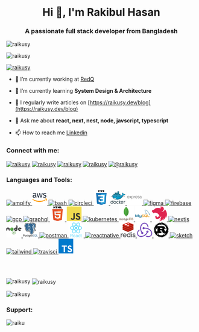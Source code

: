 <h1 align="center">Hi 👋, I'm Rakibul Hasan</h1>
<h3 align="center">A passionate full stack developer from Bangladesh</h3>

<p align="left"> <img src="https://komarev.com/ghpvc/?username=raikusy&label=Profile%20views&color=0e75b6&style=flat" alt="raikusy" /> </p>

<p align="left"> <img src="https://github-profile-trophy.vercel.app/?username=raikusy&theme=chalk" alt="raikusy" /> </p>

<p align="left"> <a href="https://twitter.com/raikusy" target="_blank"><img src="https://img.shields.io/twitter/follow/raikusy?logo=twitter&style=for-the-badge" alt="raikusy" /></a> </p>

- 🔭 I’m currently working at [RedQ](https://redq.io/)

- 🌱 I’m currently learning **System Design & Architecture**

- 📝 I regularly write articles on [https://raikusy.dev/blog](https://raikusy.dev/blog)

- 💬 Ask me about **react, next, nest, node, javscript, typescript**

- 📫 How to reach me [Linkedin](https://www.linkedin.com/in/raikusy/)

<!-- ### Blogs posts -->
<!-- BLOG-POST-LIST:START -->
<!-- BLOG-POST-LIST:END -->

<h3 align="left">Connect with me:</h3>
<p align="left">
<!-- <a href="https://codepen.io/raikusy" target="blank"><img align="center" src="https://cdn.jsdelivr.net/npm/simple-icons@3.0.1/icons/codepen.svg" alt="raikusy" height="30" width="40" /></a> -->
<a href="https://dev.to/raikusy" target="_blank"><img align="center" src="https://cdn.jsdelivr.net/npm/simple-icons@3.0.1/icons/dev-dot-to.svg" alt="raikusy" height="30" width="40" /></a>
<a href="https://twitter.com/raikusy" target="_blank"><img align="center" src="https://cdn.jsdelivr.net/npm/simple-icons@3.0.1/icons/twitter.svg" alt="raikusy" height="30" width="40" /></a>
<a href="https://linkedin.com/in/raikusy" target="_blank"><img align="center" src="https://cdn.jsdelivr.net/npm/simple-icons@3.0.1/icons/linkedin.svg" alt="raikusy" height="30" width="40" /></a>
<!-- <a href="https://codesandbox.com/raikusy" target="blank"><img align="center" src="https://cdn.jsdelivr.net/npm/simple-icons@3.0.1/icons/codesandbox.svg" alt="raikusy" height="30" width="40" /></a> -->
<a href="https://fb.com/raikusy" target="_blank"><img align="center" src="https://cdn.jsdelivr.net/npm/simple-icons@3.0.1/icons/facebook.svg" alt="raikusy" height="30" width="40" /></a>
<!-- <a href="https://instagram.com/raikusy" target="blank"><img align="center" src="https://cdn.jsdelivr.net/npm/simple-icons@3.0.1/icons/instagram.svg" alt="raikusy" height="30" width="40" /></a> -->
<a href="https://medium.com/@raikusy" target="_blank"><img align="center" src="https://cdn.jsdelivr.net/npm/simple-icons@3.0.1/icons/medium.svg" alt="@raikusy" height="30" width="40" /></a>
</p>

<h3 align="left">Languages and Tools:</h3>
<p align="left"> <a href="https://aws.amazon.com/amplify/" target="_blank" rel="noreferrer"> <img src="https://docs.amplify.aws/assets/logo-dark.svg" alt="amplify" width="40" height="40"/> </a> <a href="https://aws.amazon.com" target="_blank" rel="noreferrer"> <img src="https://raw.githubusercontent.com/devicons/devicon/master/icons/amazonwebservices/amazonwebservices-original-wordmark.svg" alt="aws" width="40" height="40"/> </a> <a href="https://www.gnu.org/software/bash/" target="_blank" rel="noreferrer"> <img src="https://www.vectorlogo.zone/logos/gnu_bash/gnu_bash-icon.svg" alt="bash" width="40" height="40"/> </a> <a href="https://circleci.com" target="_blank" rel="noreferrer"> <img src="https://www.vectorlogo.zone/logos/circleci/circleci-icon.svg" alt="circleci" width="40" height="40"/> </a> <a href="https://www.w3schools.com/css/" target="_blank" rel="noreferrer"> <img src="https://raw.githubusercontent.com/devicons/devicon/master/icons/css3/css3-original-wordmark.svg" alt="css3" width="40" height="40"/> </a> <a href="https://www.docker.com/" target="_blank" rel="noreferrer"> <img src="https://raw.githubusercontent.com/devicons/devicon/master/icons/docker/docker-original-wordmark.svg" alt="docker" width="40" height="40"/> </a> <a href="https://expressjs.com" target="_blank" rel="noreferrer"> <img src="https://raw.githubusercontent.com/devicons/devicon/master/icons/express/express-original-wordmark.svg" alt="express" width="40" height="40"/> </a> <a href="https://www.figma.com/" target="_blank" rel="noreferrer"> <img src="https://www.vectorlogo.zone/logos/figma/figma-icon.svg" alt="figma" width="40" height="40"/> </a> <a href="https://firebase.google.com/" target="_blank" rel="noreferrer"> <img src="https://www.vectorlogo.zone/logos/firebase/firebase-icon.svg" alt="firebase" width="40" height="40"/> </a> <a href="https://cloud.google.com" target="_blank" rel="noreferrer"> <img src="https://www.vectorlogo.zone/logos/google_cloud/google_cloud-icon.svg" alt="gcp" width="40" height="40"/> </a> <a href="https://graphql.org" target="_blank" rel="noreferrer"> <img src="https://www.vectorlogo.zone/logos/graphql/graphql-icon.svg" alt="graphql" width="40" height="40"/> </a> <a href="https://www.w3.org/html/" target="_blank" rel="noreferrer"> <img src="https://raw.githubusercontent.com/devicons/devicon/master/icons/html5/html5-original-wordmark.svg" alt="html5" width="40" height="40"/> </a> <a href="https://developer.mozilla.org/en-US/docs/Web/JavaScript" target="_blank" rel="noreferrer"> <img src="https://raw.githubusercontent.com/devicons/devicon/master/icons/javascript/javascript-original.svg" alt="javascript" width="40" height="40"/> </a> <a href="https://kubernetes.io" target="_blank" rel="noreferrer"> <img src="https://www.vectorlogo.zone/logos/kubernetes/kubernetes-icon.svg" alt="kubernetes" width="40" height="40"/> </a> <a href="https://www.mongodb.com/" target="_blank" rel="noreferrer"> <img src="https://raw.githubusercontent.com/devicons/devicon/master/icons/mongodb/mongodb-original-wordmark.svg" alt="mongodb" width="40" height="40"/> </a> <a href="https://www.mysql.com/" target="_blank" rel="noreferrer"> <img src="https://raw.githubusercontent.com/devicons/devicon/master/icons/mysql/mysql-original-wordmark.svg" alt="mysql" width="40" height="40"/> </a> <a href="https://nestjs.com/" target="_blank" rel="noreferrer"> <img src="https://raw.githubusercontent.com/devicons/devicon/master/icons/nestjs/nestjs-plain.svg" alt="nestjs" width="40" height="40"/> </a> <a href="https://nextjs.org/" target="_blank" rel="noreferrer"> <img src="https://cdn.worldvectorlogo.com/logos/nextjs-2.svg" alt="nextjs" width="40" height="40"/> </a> <a href="https://nodejs.org" target="_blank" rel="noreferrer"> <img src="https://raw.githubusercontent.com/devicons/devicon/master/icons/nodejs/nodejs-original-wordmark.svg" alt="nodejs" width="40" height="40"/> </a> <a href="https://www.postgresql.org" target="_blank" rel="noreferrer"> <img src="https://raw.githubusercontent.com/devicons/devicon/master/icons/postgresql/postgresql-original-wordmark.svg" alt="postgresql" width="40" height="40"/> </a> <a href="https://postman.com" target="_blank" rel="noreferrer"> <img src="https://www.vectorlogo.zone/logos/getpostman/getpostman-icon.svg" alt="postman" width="40" height="40"/> </a> <a href="https://reactjs.org/" target="_blank" rel="noreferrer"> <img src="https://raw.githubusercontent.com/devicons/devicon/master/icons/react/react-original-wordmark.svg" alt="react" width="40" height="40"/> </a> <a href="https://reactnative.dev/" target="_blank" rel="noreferrer"> <img src="https://reactnative.dev/img/header_logo.svg" alt="reactnative" width="40" height="40"/> </a> <a href="https://redis.io" target="_blank" rel="noreferrer"> <img src="https://raw.githubusercontent.com/devicons/devicon/master/icons/redis/redis-original-wordmark.svg" alt="redis" width="40" height="40"/> </a> <a href="https://redux.js.org" target="_blank" rel="noreferrer"> <img src="https://raw.githubusercontent.com/devicons/devicon/master/icons/redux/redux-original.svg" alt="redux" width="40" height="40"/> </a> <a href="https://www.rust-lang.org" target="_blank" rel="noreferrer"> <img src="https://raw.githubusercontent.com/devicons/devicon/master/icons/rust/rust-plain.svg" alt="rust" width="40" height="40"/> </a> <a href="https://www.sketch.com/" target="_blank" rel="noreferrer"> <img src="https://www.vectorlogo.zone/logos/sketchapp/sketchapp-icon.svg" alt="sketch" width="40" height="40"/> </a> <a href="https://tailwindcss.com/" target="_blank" rel="noreferrer"> <img src="https://www.vectorlogo.zone/logos/tailwindcss/tailwindcss-icon.svg" alt="tailwind" width="40" height="40"/> </a> <a href="https://travis-ci.org" target="_blank" rel="noreferrer"> <img src="https://www.vectorlogo.zone/logos/travis-ci/travis-ci-icon.svg" alt="travisci" width="40" height="40"/> </a> <a href="https://www.typescriptlang.org/" target="_blank" rel="noreferrer"> <img src="https://raw.githubusercontent.com/devicons/devicon/master/icons/typescript/typescript-original.svg" alt="typescript" width="40" height="40"/> </a> </p>
<br><br>
<p><img align="left" src="https://github-readme-stats.vercel.app/api/top-langs?username=raikusy&show_icons=true&locale=en&layout=compact" alt="raikusy" /></p>

<p>&nbsp;<img align="center" src="https://github-readme-stats.vercel.app/api?username=raikusy&show_icons=true&locale=en" alt="raikusy" /></p>

<p><img align="center" src="https://github-readme-streak-stats.herokuapp.com/?user=raikusy&" alt="raikusy" /></p>

<h3 align="left">Support:</h3>
<p><a href="https://www.buymeacoffee.com/raiku" target="_blank"> <img align="left" src="https://cdn.buymeacoffee.com/buttons/v2/default-yellow.png" height="50" width="210" alt="raiku" /></a></p><br><br>
